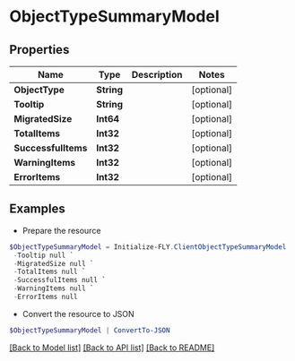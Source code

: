 # ObjectTypeSummaryModel
## Properties

Name | Type | Description | Notes
------------ | ------------- | ------------- | -------------
**ObjectType** | **String** |  | [optional] 
**Tooltip** | **String** |  | [optional] 
**MigratedSize** | **Int64** |  | [optional] 
**TotalItems** | **Int32** |  | [optional] 
**SuccessfulItems** | **Int32** |  | [optional] 
**WarningItems** | **Int32** |  | [optional] 
**ErrorItems** | **Int32** |  | [optional] 

## Examples

- Prepare the resource
```powershell
$ObjectTypeSummaryModel = Initialize-FLY.ClientObjectTypeSummaryModel  -ObjectType null `
 -Tooltip null `
 -MigratedSize null `
 -TotalItems null `
 -SuccessfulItems null `
 -WarningItems null `
 -ErrorItems null
```

- Convert the resource to JSON
```powershell
$ObjectTypeSummaryModel | ConvertTo-JSON
```

[[Back to Model list]](../README.md#documentation-for-models) [[Back to API list]](../README.md#documentation-for-api-endpoints) [[Back to README]](../README.md)

